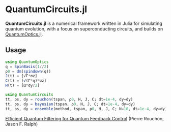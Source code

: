 # QuantumCircuits.jl

**QuantumCircuits.jl** is a numerical framework written in Julia for simulating quantum evolution, with a focus on superconducting circuits, and builds on [QuantumOptics.jl](https://github.com/qojulia/QuantumOptics.jl).

## Usage

```jl
using QuantumOptics
q = SpinBasis(1//2)
ρ0 = dm(spindown(q))
J(t) = [√Γ*σz]
C(t) = [√(Γ*η)*σz]
H(t) = [Ω*σy/2]

using QuantumCircuits
tt, ρs, dy = rouchon(tspan, ρ0, H, J, C; dt=1e-4, dy=dy)
tt, ρs, dy = bayesian(tspan, ρ0, H, J, C; dt=1e-4, dy=dy)
tt, ρs, dy = ensemble(method, tspan, ρ0, H, J, C; N=10, dt=1e-4, dy=dy)
```

[Efficient Quantum Filtering for Quantum Feedback Control](https://arxiv.org/abs/1410.5345) (Pierre Rouchon, Jason F. Ralph)